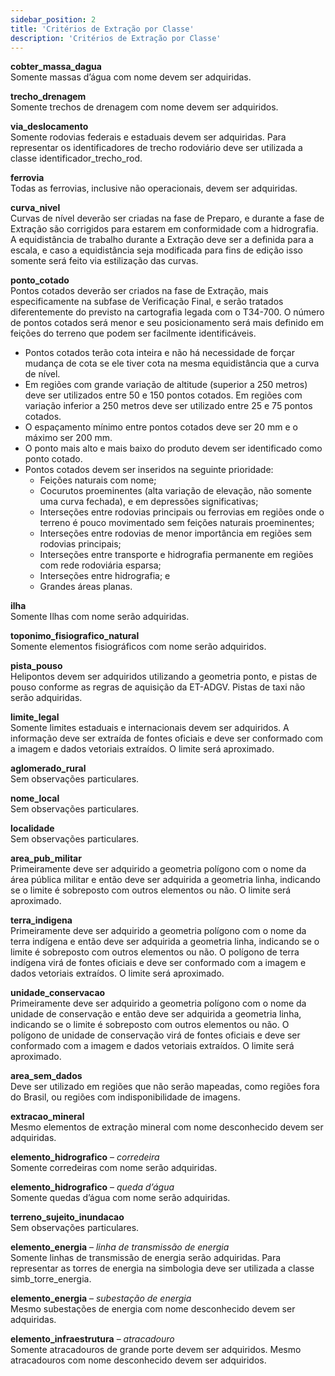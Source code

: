 ```yaml
---
sidebar_position: 2
title: 'Critérios de Extração por Classe'
description: 'Critérios de Extração por Classe'
---
```


**cobter_massa_dagua**  
Somente massas d’água com nome devem ser adquiridas.

**trecho_drenagem**  
Somente trechos de drenagem com nome devem ser adquiridos.

**via_deslocamento**  
Somente rodovias federais e estaduais devem ser adquiridas. Para representar os identificadores de trecho rodoviário deve ser utilizada a classe identificador_trecho_rod. 

**ferrovia**  
Todas as ferrovias, inclusive não operacionais, devem ser adquiridas.

**curva_nivel**  
Curvas de nível deverão ser criadas na fase de Preparo, e durante a fase de Extração são corrigidos para estarem em conformidade com a hidrografia. 
A equidistância de trabalho durante a Extração deve ser a definida para a escala, e caso a equidistância seja modificada para fins de edição isso somente será feito via estilização das curvas.

**ponto_cotado**  
Pontos cotados deverão ser criados na fase de Extração, mais especificamente na subfase de Verificação Final, e serão tratados diferentemente do previsto na cartografia legada com o T34-700. O número de pontos cotados será menor e seu posicionamento será mais definido em feições do terreno que podem ser facilmente identificáveis.
* Pontos cotados terão cota inteira e não há necessidade de forçar mudança de cota se ele tiver cota na mesma equidistância que a curva de nível.
* Em regiões com grande variação de altitude (superior a 250 metros) deve ser utilizados entre 50 e 150 pontos cotados. Em regiões com variação inferior a 250 metros deve ser utilizado entre 25 e 75 pontos cotados.
* O espaçamento mínimo entre pontos cotados deve ser 20 mm e o máximo ser 200 mm.
* O ponto mais alto e mais baixo do produto devem ser identificado como ponto cotado.
* Pontos cotados devem ser inseridos na seguinte prioridade:
    *  Feições naturais com nome;
    *  Cocurutos proeminentes (alta variação de elevação, não somente uma curva fechada), e em depressões significativas;
    *  Interseções entre rodovias principais ou ferrovias em regiões onde o terreno é pouco movimentado sem feições naturais proeminentes;
    *  Interseções entre rodovias de menor importância em regiões sem rodovias principais;
    *  Interseções entre transporte e hidrografia permanente em regiões com rede rodoviária esparsa;
    *  Interseções entre hidrografia; e
    *  Grandes áreas planas.

**ilha**  
Somente Ilhas com nome serão adquiridas.

**toponimo_fisiografico_natural**  
Somente elementos fisiográficos com nome serão adquiridos.

**pista_pouso**  
Helipontos devem ser adquiridos utilizando a geometria ponto, e pistas de pouso conforme as regras de aquisição da ET-ADGV. Pistas de taxi não serão adquiridas.

**limite_legal**  
Somente limites estaduais e internacionais devem ser adquiridos. A informação deve ser extraída de fontes oficiais e deve ser conformado com a imagem e dados vetoriais extraídos.  O limite será aproximado.

**aglomerado_rural**  
Sem observações particulares.

**nome_local**  
Sem observações particulares.

**localidade**  
Sem observações particulares.

**area_pub_militar**  
Primeiramente deve ser adquirido a geometria polígono com o nome da área pública militar e então deve ser adquirida a geometria linha, indicando se o limite é sobreposto com outros elementos ou não. O limite será aproximado.

**terra_indigena**  
Primeiramente deve ser adquirido a geometria polígono com o nome da terra indígena e então deve ser adquirida a geometria linha, indicando se o limite é sobreposto com outros elementos ou não. O polígono de terra indígena virá de fontes oficiais e deve ser conformado com a imagem e dados vetoriais extraídos. O limite será aproximado.

**unidade_conservacao**  
Primeiramente deve ser adquirido a geometria polígono com o nome da unidade de conservação e então deve ser adquirida a geometria linha, indicando se o limite é sobreposto com outros elementos ou não. O polígono de unidade de conservação virá de fontes oficiais e deve ser conformado com a imagem e dados vetoriais extraídos. O limite será aproximado.

**area_sem_dados**  
Deve ser utilizado em regiões que não serão mapeadas, como regiões fora do Brasil, ou regiões com indisponibilidade de imagens.

**extracao_mineral**  
Mesmo elementos de extração mineral com nome desconhecido devem ser adquiridas.

**elemento_hidrografico** – *corredeira*  
Somente corredeiras com nome serão adquiridas.

**elemento_hidrografico** – *queda d’água*  
Somente quedas d’água com nome serão adquiridas.

**terreno_sujeito_inundacao**  
Sem observações particulares.

**elemento_energia** – *linha de transmissão de energia*  
Somente linhas de transmissão de energia serão adquiridas. Para representar as torres de energia na simbologia deve ser utilizada a classe simb_torre_energia.

**elemento_energia** – *subestação de energia*  
Mesmo subestações de energia com nome desconhecido devem ser adquiridas.

**elemento_infraestrutura** – *atracadouro*  
Somente atracadouros de grande porte devem ser adquiridos. Mesmo atracadouros com nome desconhecido devem ser adquiridos.